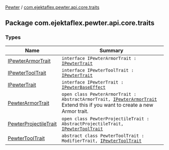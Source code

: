 [Pewter](../index.md) / [com.ejektaflex.pewter.api.core.traits](./index.md)

## Package com.ejektaflex.pewter.api.core.traits

### Types

| Name | Summary |
|---|---|
| [IPewterArmorTrait](-i-pewter-armor-trait.md) | `interface IPewterArmorTrait : `[`IPewterTrait`](-i-pewter-trait.md) |
| [IPewterToolTrait](-i-pewter-tool-trait.md) | `interface IPewterToolTrait : `[`IPewterTrait`](-i-pewter-trait.md) |
| [IPewterTrait](-i-pewter-trait.md) | `interface IPewterTrait : `[`IPewterBaseEffect`](../com.ejektaflex.pewter.api.core/-i-pewter-base-effect.md) |
| [PewterArmorTrait](-pewter-armor-trait/index.md) | `open class PewterArmorTrait : AbstractArmorTrait, `[`IPewterArmorTrait`](-i-pewter-armor-trait.md)<br>Extend this if you want to create a new Armor trait. |
| [PewterProjectileTrait](-pewter-projectile-trait/index.md) | `open class PewterProjectileTrait : AbstractProjectileTrait, `[`IPewterToolTrait`](-i-pewter-tool-trait.md) |
| [PewterToolTrait](-pewter-tool-trait/index.md) | `abstract class PewterToolTrait : ModifierTrait, `[`IPewterToolTrait`](-i-pewter-tool-trait.md) |
